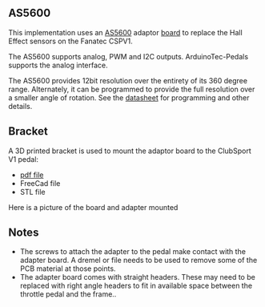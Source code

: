 AS5600
------
This implementation uses an [AS5600](https://ams.com/en/AS5600) adaptor [board](https://ams.com/as5600adapterboard) to replace the Hall Effect sensors on the Fanatec CSPV1.

The AS5600 supports analog, PWM and I2C outputs.  ArduinoTec-Pedals supports the analog interface.

The AS5600 provides 12bit resolution over the entirety of its 360 degree range.  Alternately, it can be programmed to provide the full resolution over a smaller angle of rotation.  See the [datasheet](https://ams.com/documents/20143/36005/AS5600_DS000365_5-00.pdf) for programming and other details.

Bracket
-------
A 3D printed bracket is used to mount the adaptor board to the ClubSport V1 pedal:

- [pdf file](he_bracket.pdf)
- FreeCad file
- STL file

Here is a picture of the board and adapter mounted

Notes
-----
- The screws to attach the adapter to the pedal make contact with the adapter board.  A dremel or file needs to be used to remove some of the PCB material at those points.
- The adapter board comes with straight headers.  These may need to be replaced with right angle headers to fit in available space between the throttle pedal and the frame..
